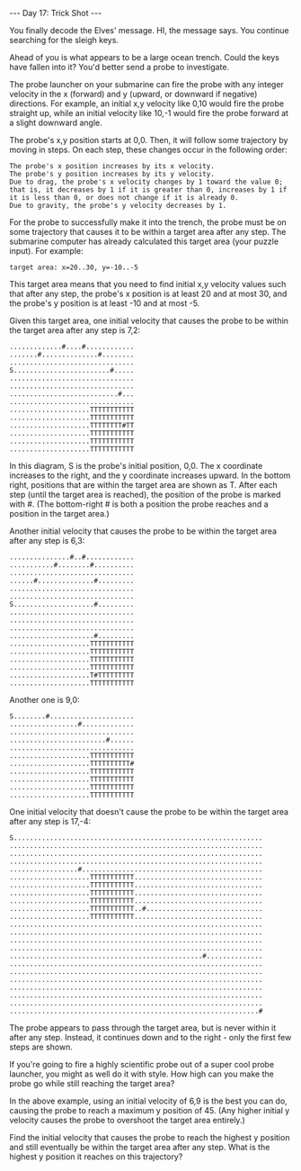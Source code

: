--- Day 17: Trick Shot ---

You finally decode the Elves' message. HI, the message says. You continue searching for the sleigh keys.

Ahead of you is what appears to be a large ocean trench. Could the keys have fallen into it? You'd better send a probe
to investigate.

The probe launcher on your submarine can fire the probe with any integer velocity in the x (forward) and y (upward, or
downward if negative) directions. For example, an initial x,y velocity like 0,10 would fire the probe straight up, while
an initial velocity like 10,-1 would fire the probe forward at a slight downward angle.

The probe's x,y position starts at 0,0. Then, it will follow some trajectory by moving in steps. On each step, these
changes occur in the following order:

```
The probe's x position increases by its x velocity.
The probe's y position increases by its y velocity.
Due to drag, the probe's x velocity changes by 1 toward the value 0; that is, it decreases by 1 if it is greater than 0, increases by 1 if it is less than 0, or does not change if it is already 0.
Due to gravity, the probe's y velocity decreases by 1.
```

For the probe to successfully make it into the trench, the probe must be on some trajectory that causes it to be within
a target area after any step. The submarine computer has already calculated this target area (your puzzle input). For
example:

```
target area: x=20..30, y=-10..-5
```

This target area means that you need to find initial x,y velocity values such that after any step, the probe's x
position is at least 20 and at most 30, and the probe's y position is at least -10 and at most -5.

Given this target area, one initial velocity that causes the probe to be within the target area after any step is 7,2:

```
.............#....#............
.......#..............#........
...............................
S........................#.....
...............................
...............................
...........................#...
...............................
....................TTTTTTTTTTT
....................TTTTTTTTTTT
....................TTTTTTTT#TT
....................TTTTTTTTTTT
....................TTTTTTTTTTT
....................TTTTTTTTTTT
```

In this diagram, S is the probe's initial position, 0,0. The x coordinate increases to the right, and the y coordinate
increases upward. In the bottom right, positions that are within the target area are shown as T. After each step (until
the target area is reached), the position of the probe is marked with #. (The bottom-right # is both a position the
probe reaches and a position in the target area.)

Another initial velocity that causes the probe to be within the target area after any step is 6,3:

```
...............#..#............
...........#........#..........
...............................
......#..............#.........
...............................
...............................
S....................#.........
...............................
...............................
...............................
.....................#.........
....................TTTTTTTTTTT
....................TTTTTTTTTTT
....................TTTTTTTTTTT
....................TTTTTTTTTTT
....................T#TTTTTTTTT
....................TTTTTTTTTTT
```

Another one is 9,0:

```
S........#.....................
.................#.............
...............................
........................#......
...............................
....................TTTTTTTTTTT
....................TTTTTTTTTT#
....................TTTTTTTTTTT
....................TTTTTTTTTTT
....................TTTTTTTTTTT
....................TTTTTTTTTTT
```

One initial velocity that doesn't cause the probe to be within the target area after any step is 17,-4:

```
S..............................................................
...............................................................
...............................................................
...............................................................
.................#.............................................
....................TTTTTTTTTTT................................
....................TTTTTTTTTTT................................
....................TTTTTTTTTTT................................
....................TTTTTTTTTTT................................
....................TTTTTTTTTTT..#.............................
....................TTTTTTTTTTT................................
...............................................................
...............................................................
...............................................................
...............................................................
................................................#..............
...............................................................
...............................................................
...............................................................
...............................................................
...............................................................
...............................................................
..............................................................#
```

The probe appears to pass through the target area, but is never within it after any step. Instead, it continues down and
to the right - only the first few steps are shown.

If you're going to fire a highly scientific probe out of a super cool probe launcher, you might as well do it with
style. How high can you make the probe go while still reaching the target area?

In the above example, using an initial velocity of 6,9 is the best you can do, causing the probe to reach a maximum y
position of 45. (Any higher initial y velocity causes the probe to overshoot the target area entirely.)

Find the initial velocity that causes the probe to reach the highest y position and still eventually be within the
target area after any step. What is the highest y position it reaches on this trajectory?